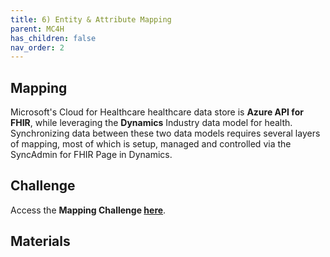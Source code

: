 ```yaml
---
title: 6) Entity & Attribute Mapping
parent: MC4H
has_children: false
nav_order: 2
---
```


## Mapping  
Microsoft's Cloud for Healthcare healthcare data store is **Azure API for FHIR**, while leveraging the **Dynamics** Industry data model for health.  Synchronizing data between these two data models requires several layers of mapping, most of which is setup, managed and controlled via the SyncAdmin for FHIR Page in Dynamics. 


## Challenge 

Access the **Mapping Challenge [here](https://github.com/microsoft/openhack-mc4h/tree/main/Challenge-6)**.


## Materials   
